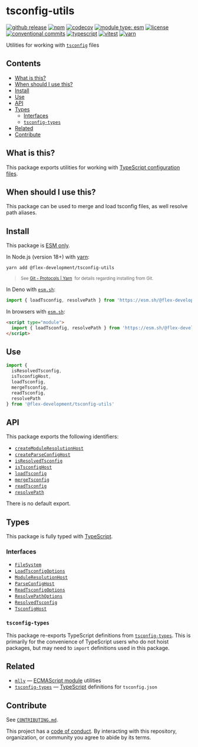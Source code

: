 # tsconfig-utils

[![github release](https://img.shields.io/github/v/release/flex-development/tsconfig-utils.svg?include_prereleases\&sort=semver)](https://github.com/flex-development/tsconfig-utils/releases/latest)
[![npm](https://img.shields.io/npm/v/@flex-development/tsconfig-utils.svg)](https://npmjs.com/package/@flex-development/tsconfig-utils)
[![codecov](https://codecov.io/gh/flex-development/tsconfig-utils/branch/main/graph/badge.svg?token=c7gDtTlaw3)](https://codecov.io/gh/flex-development/tsconfig-utils)
[![module type: esm](https://img.shields.io/badge/module%20type-esm-brightgreen)](https://github.com/voxpelli/badges-cjs-esm)
[![license](https://img.shields.io/github/license/flex-development/tsconfig-utils.svg)](LICENSE.md)
[![conventional commits](https://img.shields.io/badge/-conventional%20commits-fe5196?logo=conventional-commits\&logoColor=ffffff)](https://conventionalcommits.org)
[![typescript](https://img.shields.io/badge/-typescript-3178c6?logo=typescript\&logoColor=ffffff)](https://typescriptlang.org)
[![vitest](https://img.shields.io/badge/-vitest-6e9f18?style=flat\&logo=vitest\&logoColor=ffffff)](https://vitest.dev)
[![yarn](https://img.shields.io/badge/-yarn-2c8ebb?style=flat\&logo=yarn\&logoColor=ffffff)](https://yarnpkg.com)

Utilities for working with [`tsconfig`][tsconfig] files

## Contents

- [What is this?](#what-is-this)
- [When should I use this?](#when-should-i-use-this)
- [Install](#install)
- [Use](#use)
- [API](#api)
- [Types](#types)
  - [Interfaces](#interfaces)
  - [`tsconfig-types`](#tsconfig-types)
- [Related](#related)
- [Contribute](#contribute)

## What is this?

This package exports utilities for working with [TypeScript configuration files][tsconfig].

## When should I use this?

This package can be used to merge and load tsconfig files, as well resolve path aliases.

## Install

This package is [ESM only][esm].

In Node.js (version 18+) with [yarn][]:

```sh
yarn add @flex-development/tsconfig-utils
```

<blockquote>
  <small>
    See <a href='https://yarnpkg.com/protocol/git'>Git - Protocols | Yarn</a>
    &nbsp;for details regarding installing from Git.
  </small>
</blockquote>

In Deno with [`esm.sh`][esmsh]:

```ts
import { loadTsconfig, resolvePath } from 'https://esm.sh/@flex-development/tsconfig-utils'
```

In browsers with [`esm.sh`][esmsh]:

```html
<script type="module">
  import { loadTsconfig, resolvePath } from 'https://esm.sh/@flex-development/tsconfig-utils'
</script>
```

## Use

```js
import {
  isResolvedTsconfig,
  isTsconfigHost,
  loadTsconfig,
  mergeTsconfig,
  readTsconfig,
  resolvePath
} from '@flex-development/tsconfig-utils'
```

## API

This package exports the following identifiers:

- [`createModuleResolutionHost`](./src/lib/create-module-resolution-host.mts)
- [`createParseConfigHost`](./src/lib/create-parse-config-host.mts)
- [`isResolvedTsconfig`](./src/lib/is-resolved-tsconfig.mts)
- [`isTsconfigHost`](./src/lib/is-tsconfig-host.mts)
- [`loadTsconfig`](./src/lib/load-tsconfig.mts)
- [`mergeTsconfig`](./src/lib/merge-tsconfig.mts)
- [`readTsconfig`](./src/lib/read-tsconfig.mts)
- [`resolvePath`](./src/lib/resolve-path.mts)

There is no default export.

## Types

This package is fully typed with [TypeScript][].

### Interfaces

- [`FileSystem`](./src/interfaces/file-system.mts)
- [`LoadTsconfigOptions`](./src/interfaces/options-load-tsconfig.mts)
- [`ModuleResolutionHost`](./src/interfaces/host-module-resolution.mts)
- [`ParseConfigHost`](./src/interfaces/host-parse-config.mts)
- [`ReadTsconfigOptions`](./src/interfaces/options-read-tsconfig.mts)
- [`ResolvePathOptions`](./src/interfaces/options-resolve-path.mts)
- [`ResolvedTsconfig`](./src/interfaces/options-resolve-path.mts)
- [`TsconfigHost`](./src/interfaces/tsconfig-host.mts)

### `tsconfig-types`

This package re-exports TypeScript definitions from [`tsconfig-types`][tsconfig-types]. This is primarily for the
convenience of TypeScript users who do not hoist packages, but may need to `import` definitions used in this package.

## Related

- [`mlly`][mlly] — [ECMAScript module][node-esm] utilities
- [`tsconfig-types`][tsconfig-types] — [TypeScript][] definitions for `tsconfig.json`

## Contribute

See [`CONTRIBUTING.md`](CONTRIBUTING.md).

This project has a [code of conduct](./CODE_OF_CONDUCT.md). By interacting with this repository, organization, or
community you agree to abide by its terms.

[esm]: https://gist.github.com/sindresorhus/a39789f98801d908bbc7ff3ecc99d99c

[esmsh]: https://esm.sh

[mlly]: https://github.com/flex-development/mlly

[node-esm]: https://nodejs.org/api/esm.html

[tsconfig-types]: https://github.com/flex-development/tsconfig-types

[tsconfig]: https://www.typescriptlang.org/tsconfig

[typescript]: https://www.typescriptlang.org

[yarn]: https://yarnpkg.com
